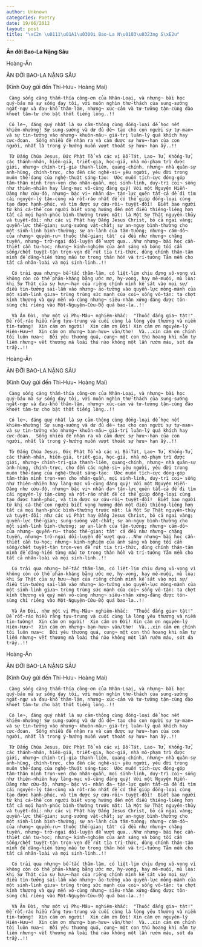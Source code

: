 ```yaml
---
author: Unknown
categories: Poetry
date: 19/06/2012
layout: post
title: "\xC2n \u0111\u01A1\u0300i Bao-La N\u0103\u0323ng S\xE2u"
---
```


**Ân đời Bao-La Nặng Sâu**

Hoàng-Ân

ÂN ĐỜI BAO-LA NẶNG SÂU

(Kính Quý gửi đến Thi-Hưu¬ Hoàng Mai)


     Càng sống càng thấm-thía công-ơn của Nhân-Loại, và nhưng¬ bài học quý-báu mà sự sống dạy tôi, với muôn nghìn thử-thách của sung-sướng ngất-ngư và đau-khổ thâm-lậm, nhưng¬ xúc-cảm và tư-tưởng tận-cùng đào khoét tâm-tư cho bật thốt tiếng lòng..!!

     Có le¬, đáng quý nhất là sự cảm-thông cùng đồng-loại để học nết khiêm-nhường! Sự sung-sướng và dư đủ dê¬ tạo cho con người sự tự-man¬ và sự tin-tưởng vào nhưng¬ khuôn-mâu¬ giá-trị luân-lý quá khích hay cực-đoan.  Sống nhiều để nhận ra và cảm được sự hưu¬-hạn của con người, nhất là trong ý-hướng muốn vượt thoát sự hưu¬ hạn ấy..!!

     Từ Đấng Chúa Jesus, Đức Phật Tổ và các vị Bồ-Tát, Lao¬ Tử, Khổng-Tử, các thánh-nhân, hiền-giả, triết-gia, học-giả, nhà mô-phạm trì được giới, nhưng¬ chính-trị-gia thanh-liêm, quang-chính, nhưng¬ nhà quân-sự anh-hùng, chính-trực, cho đến các nghệ-si¬ yêu người, yêu đời trong muôn thể-dạng của nghệ-thuật sáng-tạo:  Ước muốn tích-cực đóng-góp tâm-thân mình trọn-vẹn cho nhân-quần, mọi sinh-linh, duy-trì coi¬ sống như thiên-nhiên hay làng-mạc vô-cùng đáng quý! Với một Nguyện Hiến-Dâng như cứu-độ, nhưng¬ bậc vi¬ nhân đa¬ tận-lực quên tất-cả để đi tìm cái nguyên-lý tận-cùng và rốt-ráo nhất để có thể giúp đồng-loại cùng tạo được hạnh-phúc, và tìm được sự cứu-rôi¬ tuyệt-đối!  Biết bao người từ khi cá-thể con người biết vọng hướng đến một điều thiêng-liêng hơn tất cả mọi hạnh-phúc bình-thường trước mặt: là Một Sự Thật nguyên-thủy và tuyệt-đối: như các vị Phật hay Đấng Jesus Christ, bỏ cả ngai vàng; quyền-lực thế-gian; sung-sướng vật-chất; sự an-nguy bình-thường cho một sinh-linh bình-thường; sự an-lành của tâm-tưởng; nhưng¬ cám-dô¬ của nhưng¬ quyến-ru¬ thuộc thế-gian: tât' cả đều như nhưng¬ chặng tuyến, nhưng¬ trở-ngại dồi-luyện để vượt qua...Như nhưng¬ bài học cần-thiết cần tu-học; nhưng¬ kinh-nghiệm của ánh sáng và bóng tối cần sống/chết tuyệt-tận trọn-vẹn để rút tỉa tri-thức, dùng chính thân-tâm mình để dâng-hiến từng mấu tơ trong thân hồn và trí-tưởng Tằm mềm cho tất cả nhân-loài và mọi sinh-linh..!!

      Có trải qua nhưng¬ bế-tắc thâm-lậm, có liệt-lịm chịu đựng vô-vọng vì không còn có thể phản-kháng bằng ước mơ, hy-vọng, hay mê-muội, mù lòa: khi Sự Thật của sự hưu¬-hạn của riêng chính mình kề sát vào mọi sự/điều tin-tưởng sai-lầm vào nhưng¬ ảo-tưởng vào quyền-lực mỏng-mành của một sinh-linh giưa¬ trùng trùng sức mạnh của coi¬ sống vô-tận: ta chợt kính thương và quý mến vô-cùng nhưng¬ siêu-nhân xứng-đáng được tôn-sùng chỉ riêng vào Một-Nguyện-Cứu-Độ quá bao-la..!!

      Và Ân Đời, như một vị Phụ-Mâu¬ nghiêm-khắc:  "Thuốc đắng gia¬ tật!"  Để rốt-ráo hiểu rằng tựu-trung và cuối cùng là lòng yêu thương và niềm tin-tưởng!  Xin cám ơn người!  Xin cám ơn Đời! Xin cám ơn nguyên-lý Hiện-Hưu¬!  Xin cám ơn nhưng¬ bạn-hưu¬ văn/thơ!  Và...xin cám ơn chính tôi luôn nưa¬:  Bởi yêu thương quá, cung¬ một con thú hoang khi nằm tự liếm nhưng¬ vết thương mà loài thú nào không một lần rướm máu, sót da trầy..!!

Hoàng-Ân

ÂN ĐỜI BAO-LA NẶNG SÂU

(Kính Quý gửi đến Thi-Hưu¬ Hoàng Mai)


     Càng sống càng thấm-thía công-ơn của Nhân-Loại, và nhưng¬ bài học quý-báu mà sự sống dạy tôi, với muôn nghìn thử-thách của sung-sướng ngất-ngư và đau-khổ thâm-lậm, nhưng¬ xúc-cảm và tư-tưởng tận-cùng đào khoét tâm-tư cho bật thốt tiếng lòng..!!

     Có le¬, đáng quý nhất là sự cảm-thông cùng đồng-loại để học nết khiêm-nhường! Sự sung-sướng và dư đủ dê¬ tạo cho con người sự tự-man¬ và sự tin-tưởng vào nhưng¬ khuôn-mâu¬ giá-trị luân-lý quá khích hay cực-đoan.  Sống nhiều để nhận ra và cảm được sự hưu¬-hạn của con người, nhất là trong ý-hướng muốn vượt thoát sự hưu¬ hạn ấy..!!

     Từ Đấng Chúa Jesus, Đức Phật Tổ và các vị Bồ-Tát, Lao¬ Tử, Khổng-Tử, các thánh-nhân, hiền-giả, triết-gia, học-giả, nhà mô-phạm trì được giới, nhưng¬ chính-trị-gia thanh-liêm, quang-chính, nhưng¬ nhà quân-sự anh-hùng, chính-trực, cho đến các nghệ-si¬ yêu người, yêu đời trong muôn thể-dạng của nghệ-thuật sáng-tạo:  Ước muốn tích-cực đóng-góp tâm-thân mình trọn-vẹn cho nhân-quần, mọi sinh-linh, duy-trì coi¬ sống như thiên-nhiên hay làng-mạc vô-cùng đáng quý! Với một Nguyện Hiến-Dâng như cứu-độ, nhưng¬ bậc vi¬ nhân đa¬ tận-lực quên tất-cả để đi tìm cái nguyên-lý tận-cùng và rốt-ráo nhất để có thể giúp đồng-loại cùng tạo được hạnh-phúc, và tìm được sự cứu-rôi¬ tuyệt-đối!  Biết bao người từ khi cá-thể con người biết vọng hướng đến một điều thiêng-liêng hơn tất cả mọi hạnh-phúc bình-thường trước mặt: là Một Sự Thật nguyên-thủy và tuyệt-đối: như các vị Phật hay Đấng Jesus Christ, bỏ cả ngai vàng; quyền-lực thế-gian; sung-sướng vật-chất; sự an-nguy bình-thường cho một sinh-linh bình-thường; sự an-lành của tâm-tưởng; nhưng¬ cám-dô¬ của nhưng¬ quyến-ru¬ thuộc thế-gian: tât' cả đều như nhưng¬ chặng tuyến, nhưng¬ trở-ngại dồi-luyện để vượt qua...Như nhưng¬ bài học cần-thiết cần tu-học; nhưng¬ kinh-nghiệm của ánh sáng và bóng tối cần sống/chết tuyệt-tận trọn-vẹn để rút tỉa tri-thức, dùng chính thân-tâm mình để dâng-hiến từng mấu tơ trong thân hồn và trí-tưởng Tằm mềm cho tất cả nhân-loài và mọi sinh-linh..!!

      Có trải qua nhưng¬ bế-tắc thâm-lậm, có liệt-lịm chịu đựng vô-vọng vì không còn có thể phản-kháng bằng ước mơ, hy-vọng, hay mê-muội, mù lòa: khi Sự Thật của sự hưu¬-hạn của riêng chính mình kề sát vào mọi sự/điều tin-tưởng sai-lầm vào nhưng¬ ảo-tưởng vào quyền-lực mỏng-mành của một sinh-linh giưa¬ trùng trùng sức mạnh của coi¬ sống vô-tận: ta chợt kính thương và quý mến vô-cùng nhưng¬ siêu-nhân xứng-đáng được tôn-sùng chỉ riêng vào Một-Nguyện-Cứu-Độ quá bao-la..!!

      Và Ân Đời, như một vị Phụ-Mâu¬ nghiêm-khắc:  "Thuốc đắng gia¬ tật!"  Để rốt-ráo hiểu rằng tựu-trung và cuối cùng là lòng yêu thương và niềm tin-tưởng!  Xin cám ơn người!  Xin cám ơn Đời! Xin cám ơn nguyên-lý Hiện-Hưu¬!  Xin cám ơn nhưng¬ bạn-hưu¬ văn/thơ!  Và...xin cám ơn chính tôi luôn nưa¬:  Bởi yêu thương quá, cung¬ một con thú hoang khi nằm tự liếm nhưng¬ vết thương mà loài thú nào không một lần rướm máu, sót da trầy..!!

Hoàng-Ân

ÂN ĐỜI BAO-LA NẶNG SÂU

(Kính Quý gửi đến Thi-Hưu¬ Hoàng Mai)


     Càng sống càng thấm-thía công-ơn của Nhân-Loại, và nhưng¬ bài học quý-báu mà sự sống dạy tôi, với muôn nghìn thử-thách của sung-sướng ngất-ngư và đau-khổ thâm-lậm, nhưng¬ xúc-cảm và tư-tưởng tận-cùng đào khoét tâm-tư cho bật thốt tiếng lòng..!!

     Có le¬, đáng quý nhất là sự cảm-thông cùng đồng-loại để học nết khiêm-nhường! Sự sung-sướng và dư đủ dê¬ tạo cho con người sự tự-man¬ và sự tin-tưởng vào nhưng¬ khuôn-mâu¬ giá-trị luân-lý quá khích hay cực-đoan.  Sống nhiều để nhận ra và cảm được sự hưu¬-hạn của con người, nhất là trong ý-hướng muốn vượt thoát sự hưu¬ hạn ấy..!!

     Từ Đấng Chúa Jesus, Đức Phật Tổ và các vị Bồ-Tát, Lao¬ Tử, Khổng-Tử, các thánh-nhân, hiền-giả, triết-gia, học-giả, nhà mô-phạm trì được giới, nhưng¬ chính-trị-gia thanh-liêm, quang-chính, nhưng¬ nhà quân-sự anh-hùng, chính-trực, cho đến các nghệ-si¬ yêu người, yêu đời trong muôn thể-dạng của nghệ-thuật sáng-tạo:  Ước muốn tích-cực đóng-góp tâm-thân mình trọn-vẹn cho nhân-quần, mọi sinh-linh, duy-trì coi¬ sống như thiên-nhiên hay làng-mạc vô-cùng đáng quý! Với một Nguyện Hiến-Dâng như cứu-độ, nhưng¬ bậc vi¬ nhân đa¬ tận-lực quên tất-cả để đi tìm cái nguyên-lý tận-cùng và rốt-ráo nhất để có thể giúp đồng-loại cùng tạo được hạnh-phúc, và tìm được sự cứu-rôi¬ tuyệt-đối!  Biết bao người từ khi cá-thể con người biết vọng hướng đến một điều thiêng-liêng hơn tất cả mọi hạnh-phúc bình-thường trước mặt: là Một Sự Thật nguyên-thủy và tuyệt-đối: như các vị Phật hay Đấng Jesus Christ, bỏ cả ngai vàng; quyền-lực thế-gian; sung-sướng vật-chất; sự an-nguy bình-thường cho một sinh-linh bình-thường; sự an-lành của tâm-tưởng; nhưng¬ cám-dô¬ của nhưng¬ quyến-ru¬ thuộc thế-gian: tât' cả đều như nhưng¬ chặng tuyến, nhưng¬ trở-ngại dồi-luyện để vượt qua...Như nhưng¬ bài học cần-thiết cần tu-học; nhưng¬ kinh-nghiệm của ánh sáng và bóng tối cần sống/chết tuyệt-tận trọn-vẹn để rút tỉa tri-thức, dùng chính thân-tâm mình để dâng-hiến từng mấu tơ trong thân hồn và trí-tưởng Tằm mềm cho tất cả nhân-loài và mọi sinh-linh..!!

      Có trải qua nhưng¬ bế-tắc thâm-lậm, có liệt-lịm chịu đựng vô-vọng vì không còn có thể phản-kháng bằng ước mơ, hy-vọng, hay mê-muội, mù lòa: khi Sự Thật của sự hưu¬-hạn của riêng chính mình kề sát vào mọi sự/điều tin-tưởng sai-lầm vào nhưng¬ ảo-tưởng vào quyền-lực mỏng-mành của một sinh-linh giưa¬ trùng trùng sức mạnh của coi¬ sống vô-tận: ta chợt kính thương và quý mến vô-cùng nhưng¬ siêu-nhân xứng-đáng được tôn-sùng chỉ riêng vào Một-Nguyện-Cứu-Độ quá bao-la..!!

      Và Ân Đời, như một vị Phụ-Mâu¬ nghiêm-khắc:  "Thuốc đắng gia¬ tật!"  Để rốt-ráo hiểu rằng tựu-trung và cuối cùng là lòng yêu thương và niềm tin-tưởng!  Xin cám ơn người!  Xin cám ơn Đời! Xin cám ơn nguyên-lý Hiện-Hưu¬!  Xin cám ơn nhưng¬ bạn-hưu¬ văn/thơ!  Và...xin cám ơn chính tôi luôn nưa¬:  Bởi yêu thương quá, cung¬ một con thú hoang khi nằm tự liếm nhưng¬ vết thương mà loài thú nào không một lần rướm máu, sót da trầy..!!
